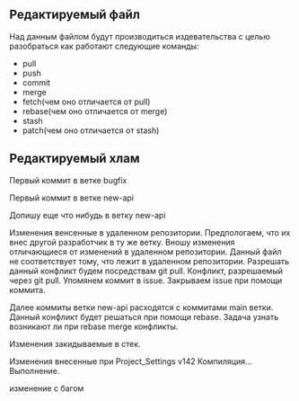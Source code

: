 ## Редактируемый файл
Над данным файлом будут производиться издевательства с целью разобраться как работают следующие команды:
* pull
* push
* commit
* merge
* fetch(чем оно отличается от pull)
* rebase(чем оно отличается от merge)
* stash
* patch(чем оно отличается от stash)

## Редактируемый хлам

Первый коммит в ветке bugfix

Первый коммит в ветке new-api

Допишу еще что нибудь в ветку new-api

Изменения венсенные в удаленном репозитории. Предпологаем, что их внес другой разработчик в ту же ветку.
Вношу изменения отличающиеся от изменений в удаленном репозитории.
Данный файл не соответствует тому, что лежит в удаленном репозитории. Разрешать данный конфликт будем посредствам git pull.
Конфликт, разрешаемый через git pull.
Упомянем коммит в issue.
Закрываем issue при помощи коммита.

Далее коммиты ветки new-api расходятся с коммитами main ветки.
Данный конфликт будет решаться при помощи rebase.
Задача узнать возникают ли при rebase merge конфликты.

Изменения закидываемые в стек.

Изменения внесенные при Project_Settings v142
Компиляция...
Выполнение.

изменение с багом
